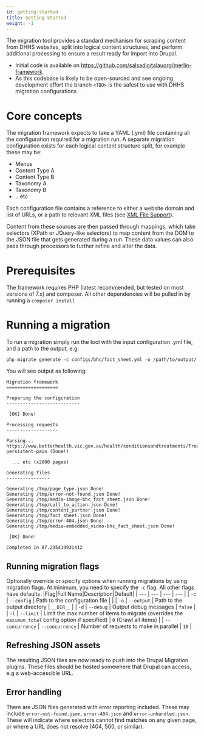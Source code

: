 ```yaml
---
id: getting-started
title: Getting Started
weight: -1
---
```


The migration tool provides a standard mechanism for scraping content from DHHS websites, split into logical content structures, and perform additional processing to ensure a result ready for import into Drupal.

- Initial code is available on https://github.com/salsadigitalauorg/merlin-framework
- As this codebase is likely to be open-sourced and see ongoing development effort the branch `<TBD>` is the safest to use with DHHS migration configurations


# Core concepts

The migration framework expects to take a YAML (.yml) file containing all the configuration required for a migration run. A separate migration configuration exists for each logical content structure split, for example these may be:
- Menus
- Content Type A
- Content Type B
- Taxonomy A
- Taxonomy B
- .. etc

Each configuration file contains a reference to either a website domain and list of URLs, or a path to relevant XML files (see [XML File Support]()).

Content from these sources are then passed through mappings, which take selectors (XPath or JQuery-like selectors) to map content from the DOM to the JSON file that gets generated during a run. These data values can also pass through processors to further refine and alter the data.

# Prerequisites
The framework requires PHP (latest recommended, but tested on most versions of 7.x) and composer. All other dependencies will be pulled in by running a `composer install`

# Running a migration
To run a migration simply run the tool with the input configuration .yml file, and a path to the output, e.g:

`php migrate generate -c configs/bhc/fact_sheet.yml -o /path/to/output/`

You will see output as following:
```
Migration framework
===================

Preparing the configuration
---------------------------

 [OK] Done!

Processing requests
-------------------

Parsing... https://www.betterhealth.vic.gov.au/health/conditionsandtreatments/Treating-persistent-pain (Done!)

  ... etc (x2000 pages)

Generating files
----------------

Generating /tmp/page_type.json Done!
Generating /tmp/error-not-found.json Done!
Generating /tmp/media-image-bhc_fact_sheet.json Done!
Generating /tmp/call_to_action.json Done!
Generating /tmp/content_partner.json Done!
Generating /tmp/fact_sheet.json Done!
Generating /tmp/error-404.json Done!
Generating /tmp/media-embedded_video-bhc_fact_sheet.json Done!

 [OK] Done!

Completed in 87.295419931412
```

## Running migration flags
Optionally override or specify options when running migrations by using migration flags. At minimum, you need to specify the `-c` flag. All other flags have defaults.
|Flag|Full Name|Description|Default|
| --- | --- | --- | --- |
| `-c` | `--config` | Path to the configuration file | |
| `-o` | `--output` | Path to the output directory | `__DIR__` |
| `-d` | `--debug` | Output debug messages | `false` |
| `-l` | `--limit` | Limit the max number of items to migrate (overrides the `maximum_total` config option if specified) | `0` (Crawl all items) |
| `--concurrency` | `--concurrency` | Number of requests to make in parallel | `10` |

## Refreshing JSON assets

The resulting JSON files are now ready to push into the Drupal Migration plugins. These files should be hosted somewhere that Drupal can access, e.g a web-accessible URL.

## Error handling

There are JSON files generated with error reporting included. These may include `error-not-found.json`, `error-404.json` and `error-unhandled.json`. These will indicate where selectors cannot find matches on any given page, or where a URL does not resolve (404, 500, or similar).
